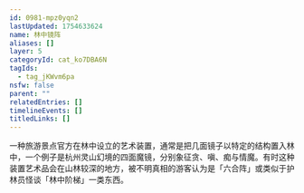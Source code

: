 ```yaml
---
id: 0981-mpz0yqn2
lastUpdated: 1754633624
name: 林中镜阵
aliases: []
layer: 5
categoryId: cat_ko7DBA6N
tagIds:
  - tag_jKWvm6pa
nsfw: false
parent: ""
relatedEntries: []
timelineEvents: []
titledLinks: []
---
```


一种旅游景点官方在林中设立的艺术装置，通常是把几面镜子以特定的结构置入林中，一个例子是杭州灵山幻境的四面魔镜，分别象征贪、嗔、痴与情魔。有时这种装置艺术品会在山林较深的地方，被不明真相的游客认为是「六合阵」或类似于护林员怪谈「林中阶梯」一类东西。